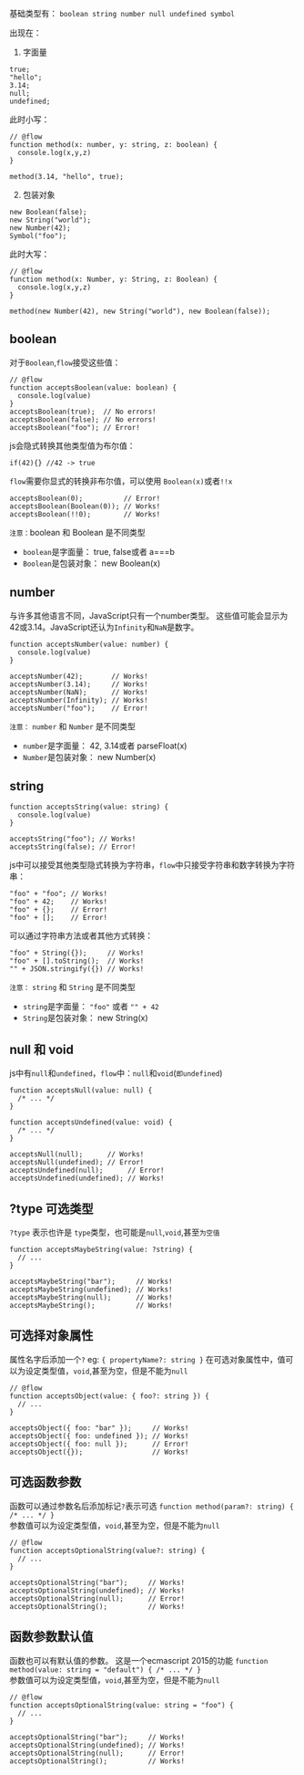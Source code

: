 基础类型有：
`boolean string number null undefined symbol`

出现在：
1. 字面量
```
true;
"hello";
3.14;
null;
undefined;
```
此时小写：
```
// @flow
function method(x: number, y: string, z: boolean) {
  console.log(x,y,z)
}

method(3.14, "hello", true);
```
2. 包装对象
```
new Boolean(false);
new String("world");
new Number(42);
Symbol("foo");
```
此时大写：
```
// @flow
function method(x: Number, y: String, z: Boolean) {
  console.log(x,y,z)
}

method(new Number(42), new String("world"), new Boolean(false));
```

## boolean
对于`Boolean`,`flow`接受这些值：
```
// @flow
function acceptsBoolean(value: boolean) {
  console.log(value)
}
acceptsBoolean(true);  // No errors!
acceptsBoolean(false); // No errors!
acceptsBoolean("foo"); // Error!
```
js会隐式转换其他类型值为布尔值：
```
if(42){} //42 -> true
```
`flow`需要你显式的转换非布尔值，可以使用 `Boolean(x)`或者`!!x`
```
acceptsBoolean(0);          // Error!
acceptsBoolean(Boolean(0)); // Works!
acceptsBoolean(!!0);        // Works!
```
`注意：`boolean 和 Boolean 是不同类型
* `boolean`是字面量： true, false或者 a===b
* `Boolean`是包装对象： new Boolean(x)

## number
与许多其他语言不同，JavaScript只有一个number类型。 这些值可能会显示为42或3.14。JavaScript还认为`Infinity`和`NaN`是数字。
```
function acceptsNumber(value: number) {
  console.log(value)
}

acceptsNumber(42);       // Works!
acceptsNumber(3.14);     // Works!
acceptsNumber(NaN);      // Works!
acceptsNumber(Infinity); // Works!
acceptsNumber("foo");    // Error!
```
`注意：` `number`  和 `Number`  是不同类型
* `number`是字面量： 42, 3.14或者 parseFloat(x)
* `Number`是包装对象： new Number(x)

## string
```
function acceptsString(value: string) {
  console.log(value)
}

acceptsString("foo"); // Works!
acceptsString(false); // Error!
```
js中可以接受其他类型隐式转换为字符串，`flow`中只接受字符串和数字转换为字符串：
```
"foo" + "foo"; // Works!
"foo" + 42;    // Works!
"foo" + {};    // Error!
"foo" + [];    // Error!
```
可以通过字符串方法或者其他方式转换：
```
"foo" + String({});     // Works!
"foo" + [].toString();  // Works!
"" + JSON.stringify({}) // Works!
```
`注意：` `string`  和 `String`  是不同类型
* `string`是字面量： `"foo"` 或者 `"" + 42`
* `String`是包装对象： new String(x)

## null 和 void

js中有`null`和`undefined`，`flow`中：`null`和`void`(`即undefined`)
```
function acceptsNull(value: null) {
  /* ... */
}

function acceptsUndefined(value: void) {
  /* ... */
}

acceptsNull(null);      // Works!
acceptsNull(undefined); // Error!
acceptsUndefined(null);      // Error!
acceptsUndefined(undefined); // Works!
```
## ?type 可选类型
`?type` 表示也许是 `type`类型，也可能是`null`,`void`,甚至`为空值`
```
function acceptsMaybeString(value: ?string) {
  // ...
}

acceptsMaybeString("bar");     // Works!
acceptsMaybeString(undefined); // Works!
acceptsMaybeString(null);      // Works!
acceptsMaybeString();          // Works!
```
## 可选择对象属性
属性名字后添加一个`?` eg: `{ propertyName?: string }`
在可选对象属性中，值可以为设定类型值，`void`,甚至为空，但是不能为`null`
```
// @flow
function acceptsObject(value: { foo?: string }) {
  // ...
}

acceptsObject({ foo: "bar" });     // Works!
acceptsObject({ foo: undefined }); // Works!
acceptsObject({ foo: null });      // Error!
acceptsObject({});                 // Works!
```

## 可选函数参数
函数可以通过参数名后添加标记`?`表示可选
`function method(param?: string) { /* ... */ }`  
参数值可以为设定类型值，`void`,甚至为空，但是不能为`null`
```
// @flow
function acceptsOptionalString(value?: string) {
  // ...
}

acceptsOptionalString("bar");     // Works!
acceptsOptionalString(undefined); // Works!
acceptsOptionalString(null);      // Error!
acceptsOptionalString();          // Works!
```
## 函数参数默认值
函数也可以有默认值的参数。 这是一个ecmascript 2015的功能
`function method(value: string = "default") { /* ... */ }`  
参数值可以为设定类型值，`void`,甚至为空，但是不能为`null`
```
// @flow
function acceptsOptionalString(value: string = "foo") {
  // ...
}

acceptsOptionalString("bar");     // Works!
acceptsOptionalString(undefined); // Works!
acceptsOptionalString(null);      // Error!
acceptsOptionalString();          // Works!
```